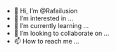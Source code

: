 - 👋 Hi, I’m @Rafailusion
- 👀 I’m interested in ...
- 🌱 I’m currently learning ...
- 💞️ I’m looking to collaborate on ...
- 📫 How to reach me ...

<!---
Rafailusion/Rafailusion is a ✨ special ✨ repository because its `README.md` (this file) appears on your GitHub profile.
You can click the Preview link to take a look at your changes.
--->
